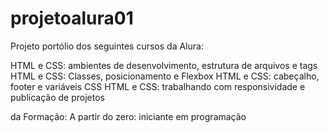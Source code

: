 # projetoalura01
Projeto portólio dos seguintes cursos da Alura:

HTML e CSS: ambientes de desenvolvimento, estrutura de arquivos e tags
HTML e CSS: Classes, posicionamento e Flexbox
HTML e CSS: cabeçalho, footer e variáveis CSS
HTML e CSS: trabalhando com responsividade e publicação de projetos

da Formação:
A partir do zero: iniciante em programação
